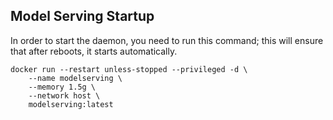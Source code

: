## Model Serving Startup
In order to start the daemon, you need to run this command; this will ensure that after reboots, it starts automatically.
```
docker run --restart unless-stopped --privileged -d \
    --name modelserving \
    --memory 1.5g \
    --network host \
    modelserving:latest
```